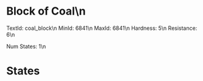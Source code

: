 # Block of Coal\n
TextId: coal_block\n
MinId: 6841\n
MaxId: 6841\n
Hardness: 5\n
Resistance: 6\n

Num States: 1\n
# States
```

```